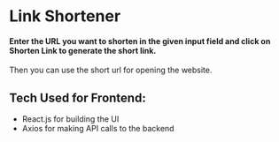 # Link Shortener 
#### Enter the URL you want to shorten in the given input field and click on Shorten Link to generate the short link.
Then you can use the short url for opening the website.


## Tech Used for Frontend:
* React.js for building the UI
* Axios for making API calls to the backend
